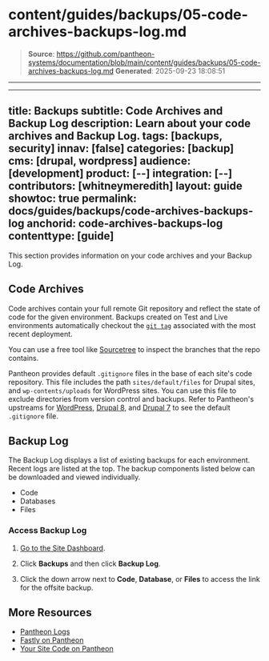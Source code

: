 # content/guides/backups/05-code-archives-backups-log.md

> **Source**: https://github.com/pantheon-systems/documentation/blob/main/content/guides/backups/05-code-archives-backups-log.md
> **Generated**: 2025-09-23 18:08:51

---

---
title: Backups
subtitle: Code Archives and Backup Log
description: Learn about your code archives and Backup Log.
tags: [backups, security]
innav: [false]
categories: [backup]
cms: [drupal, wordpress]
audience: [development]
product: [--]
integration: [--]
contributors: [whitneymeredith]
layout: guide
showtoc: true
permalink: docs/guides/backups/code-archives-backups-log
anchorid: code-archives-backups-log
contenttype: [guide]
---

This section provides information on your code archives and your Backup Log.

## Code Archives

Code archives contain your full remote Git repository and reflect the state of code for the given environment. Backups created on Test and Live environments automatically checkout the [`git tag`](https://git-scm.com/book/en/v2/Git-Basics-Tagging) associated with the most recent deployment.

You can use a free tool like [Sourcetree](https://www.sourcetreeapp.com/) to inspect the branches that the repo contains.

<Alert title="Note" type="info">

Pantheon provides default `.gitignore` files in the base of each site's code repository. This file includes the path `sites/default/files` for Drupal sites, and `wp-contents/uploads` for WordPress sites. You can use this file to exclude directories from version control and backups. Refer to Pantheon's upstreams for [WordPress](https://github.com/pantheon-systems/WordPress/blob/default/.gitignore), [Drupal 8](https://github.com/pantheon-systems/drops-8/blob/master/.gitignore), and [Drupal 7](https://github.com/pantheon-systems/drops-7/blob/master/.gitignore) to see the default `.gitignore` file.

</Alert>

## Backup Log

The Backup Log displays a list of existing backups for each environment. Recent logs are listed at the top. The backup components listed below can be downloaded and viewed individually.

- Code
- Databases
- Files

### Access Backup Log

1. [Go to the Site Dashboard](/guides/account-mgmt/workspace-sites-teams/sites#site-dashboard).

1. Click **Backups** and then click **Backup Log**.

1. Click the down arrow next to **Code**, **Database**, or **Files** to access the link for the offsite backup.

## More Resources

- [Pantheon Logs](/guides/logs-pantheon)
- [Fastly on Pantheon](/guides/fastly-pantheon)
- [Your Site Code on Pantheon](/pantheon-workflow#your-site-code-on-pantheon)